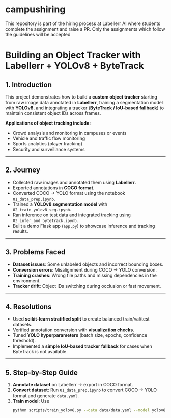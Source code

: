 # campushiring
This repository is part of the hiring process at Labellerr AI where students complete the assignment and raise a PR. Only the assignments which follow the guidelines will be accepted


# Building an Object Tracker with Labellerr + YOLOv8 + ByteTrack

## 1. Introduction
This project demonstrates how to build a **custom object tracker** starting from raw image data annotated in **Labellerr**, training a segmentation model with **YOLOv8**, and integrating a tracker (**ByteTrack / IoU-based fallback**) to maintain consistent object IDs across frames.

**Applications of object tracking include:**
- Crowd analysis and monitoring in campuses or events  
- Vehicle and traffic flow monitoring  
- Sports analytics (player tracking)  
- Security and surveillance systems  

---

## 2. Journey
- Collected raw images and annotated them using **Labellerr**.  
- Exported annotations in **COCO format**.  
- Converted COCO → YOLO format using the notebook `01_data_prep.ipynb`.  
- Trained a **YOLOv8 segmentation model** with `02_train_yolov8_seg.ipynb`.  
- Ran inference on test data and integrated tracking using `03_infer_and_bytetrack.ipynb`.  
- Built a demo Flask app (`app.py`) to showcase inference and tracking results.

---

## 3. Problems Faced
- **Dataset issues**: Some unlabeled objects and incorrect bounding boxes.  
- **Conversion errors**: Misalignment during COCO → YOLO conversion.  
- **Training crashes**: Wrong file paths and missing dependencies in the environment.  
- **Tracker drift**: Object IDs switching during occlusion or fast movement.  

---

## 4. Resolutions
- Used **scikit-learn stratified split** to create balanced train/val/test datasets.  
- Verified annotation conversion with **visualization checks**.  
- Tuned **YOLO hyperparameters** (batch size, epochs, confidence threshold).  
- Implemented a **simple IoU-based tracker fallback** for cases when ByteTrack is not available.  

---

## 5. Step-by-Step Guide
1. **Annotate dataset** on Labellerr → export in COCO format.  
2. **Convert dataset**: Run `01_data_prep.ipynb` to convert COCO → YOLO format and generate `data.yaml`.  
3. **Train model**: Use  
   ```bash
   python scripts/train_yolov8.py --data data/data.yaml --model yolov8s-seg.pt --epochs 50
